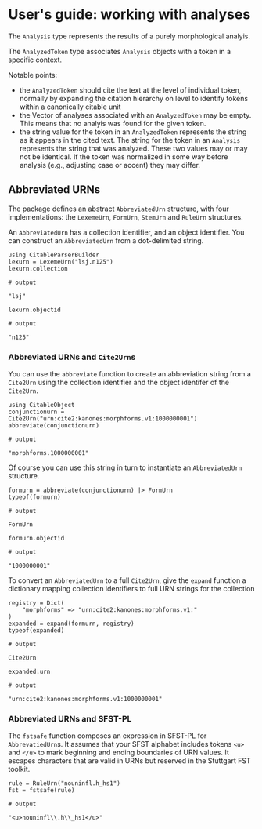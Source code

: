 # User's guide: working with analyses

The `Analysis` type represents the results of a purely morphological analyis.

The `AnalyzedToken` type associates `Analysis` objects with a token in a specific context.

Notable points:

- the `AnalyzedToken` should cite the text at the level of individual token, normally by expanding the citation hierarchy on level to identify tokens within a canonically citable unit
- the Vector of analyses associated with an `AnalyzedToken` may be empty. This means that no analyis was found for the given token.
- the string value for the token in an `AnalyzedToken`  represents the string as it appears in the cited text.  The string for the token in an `Analysis` represents the string that was analyzed.  These two values may or may not be identical.  If the token was normalized in some way before analysis (e.g., adjusting case or accent) they may differ.




## Abbreviated URNs

The package defines an abstract `AbbreviatedUrn` structure, with four implementations:  the `LexemeUrn`, `FormUrn`, `StemUrn` and `RuleUrn` structures.

An `AbbreviatedUrn` has a collection identifier, and an object identifier.  You can construct an `AbbreviatedUrn` from a dot-delimited string.

```jldoctest loaded
using CitableParserBuilder
lexurn = LexemeUrn("lsj.n125")
lexurn.collection

# output

"lsj"
```
```jldoctest loaded
lexurn.objectid

# output

"n125"
```



### Abbreviated URNs and `Cite2Urn`s

You can use the `abbreviate` function to create an abbreviation string from a `Cite2Urn` using the collection identifier and the object identifer of the `Cite2Urn`.




```jldoctest loaded
using CitableObject
conjunctionurn = Cite2Urn("urn:cite2:kanones:morphforms.v1:1000000001")
abbreviate(conjunctionurn)

# output

"morphforms.1000000001"
```

Of course you can use this string in turn to instantiate an `AbbreviatedUrn` structure.

```jldoctest loaded
formurn = abbreviate(conjunctionurn) |> FormUrn
typeof(formurn)

# output

FormUrn
```


```jldoctest loaded
formurn.objectid

# output

"1000000001"
```

To convert an `AbbreviatedUrn` to a full `Cite2Urn`, give the `expand` function a dictionary mapping collection identifiers to full URN strings for the collection



```jldoctest loaded
registry = Dict(
    "morphforms" => "urn:cite2:kanones:morphforms.v1:"
)
expanded = expand(formurn, registry)
typeof(expanded)

# output

Cite2Urn
```    

```jldoctest loaded
expanded.urn

# output

"urn:cite2:kanones:morphforms.v1:1000000001"
```

### Abbreviated URNs and SFST-PL

The `fstsafe` function composes an expression in SFST-PL for `AbbrevatiedUrn`s.  It assumes that your SFST alphabet includes tokens `<u>` and `</u>` to mark beginning and ending boundaries of URN values. It escapes characters that are valid in URNs but reserved in the Stuttgart FST toolkit.  


```jldoctest loaded
rule = RuleUrn("nouninfl.h_hs1")
fst = fstsafe(rule)

# output

"<u>nouninfl\\.h\\_hs1</u>"
```    